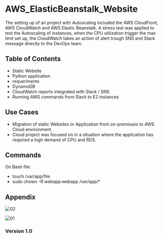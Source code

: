 
# AWS_ElasticBeanstalk_Website

The setting up of an project with Autoscaling included the AWS CloudFront, AWS CloudWatch and AWS Elastic Beanstalk. A stress test was applied to test the Autoscaling of instances, when the CPU utilization trigger the max limit set up, the CloudWatch takes an action of alert trough SNS and Slack message directly to the DevOps team.  

## Table of Contents

- Static Website
- Python application 
- requeriments 
- DynamoDB
- CloudWatch reports integrated with Slack / SNS
- Running AWS commands from Slack to E2 instances 

## Use Cases

- Migration of static Websites or Application from on-premisses to AWS Cloud environment. 
- Cloud project was focused on in a situation where the application has required a high demand of CPU and RDS.     

## Commands

On Bash file:
- touch /var/app/file
- sudo chown -R webapp:webapp /var/app/*

## Appendix
![02](https://user-images.githubusercontent.com/46986006/122462464-79635200-cf69-11eb-994f-055d7352b9b3.jpg)

![01](https://user-images.githubusercontent.com/46986006/122461299-02798980-cf68-11eb-9825-68cd88b2b25b.JPG)


### Version 1.0
